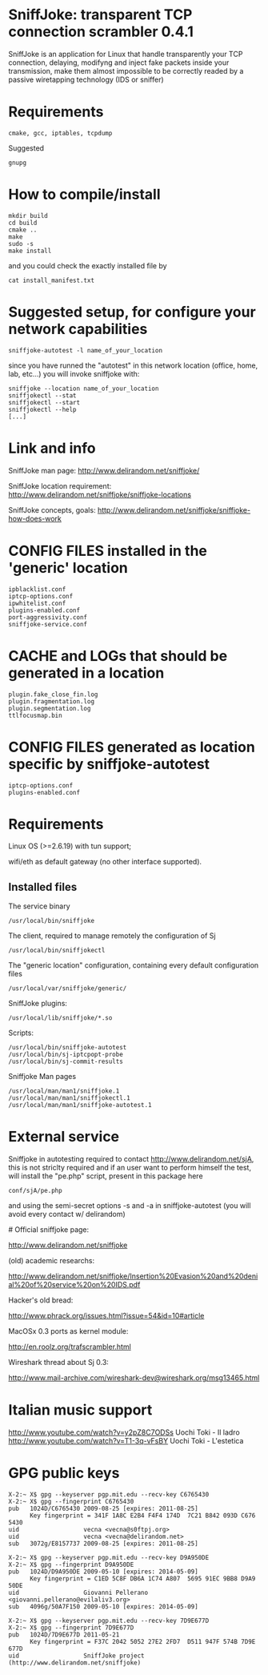 # SniffJoke: transparent TCP connection scrambler 0.4.1

SniffJoke is an application for Linux that handle transparently your TCP connection, delaying, modifyng and inject fake packets inside your transmission, make them almost impossible to be correctly readed by a passive wiretapping technology (IDS or sniffer)

# Requirements

    cmake, gcc, iptables, tcpdump

Suggested

    gnupg

# How to compile/install
    mkdir build
    cd build
    cmake ..
    make 
    sudo -s
    make install

and you could check the exactly installed file by

    cat install_manifest.txt

# Suggested setup, for configure your network capabilities
    sniffjoke-autotest -l name_of_your_location 

since you have runned the "autotest" in this network location (office, home, lab, etc...) you will invoke sniffjoke with:

    sniffjoke --location name_of_your_location
    sniffjokectl --stat
    sniffjokectl --start
    sniffjokectl --help
    [...]

# Link and info

SniffJoke man page: http://www.delirandom.net/sniffjoke/

SniffJoke location requirement: http://www.delirandom.net/sniffjoke/sniffjoke-locations

SniffJoke concepts, goals: http://www.delirandom.net/sniffjoke/sniffjoke-how-does-work

# CONFIG FILES installed in the 'generic' location
    ipblacklist.conf
    iptcp-options.conf
    ipwhitelist.conf
    plugins-enabled.conf
    port-aggressivity.conf
    sniffjoke-service.conf

# CACHE and LOGs that should be generated in a location
    plugin.fake_close_fin.log
    plugin.fragmentation.log
    plugin.segmentation.log
    ttlfocusmap.bin

# CONFIG FILES generated as location specific by sniffjoke-autotest
    iptcp-options.conf
    plugins-enabled.conf

# Requirements

Linux OS (>=2.6.19) with tun support;

wifi/eth as default gateway (no other interface supported).

## Installed files 

The service binary

    /usr/local/bin/sniffjoke

The client, required to manage remotely the configuration of Sj

    /usr/local/bin/sniffjokectl

The "generic location" configuration, containing every default configuration files

    /usr/local/var/sniffjoke/generic/

SniffJoke plugins:

    /usr/local/lib/sniffjoke/*.so

Scripts:

    /usr/local/bin/sniffjoke-autotest
    /usr/local/bin/sj-iptcpopt-probe
    /usr/local/bin/sj-commit-results

Sniffjoke Man pages

    /usr/local/man/man1/sniffjoke.1
    /usr/local/man/man1/sniffjokectl.1
    /usr/local/man/man1/sniffjoke-autotest.1

# External service

Sniffjoke in autotesting required to contact http://www.delirandom.net/sjA, this is not striclty required
and if an user want to perform himself the test, will install the "pe.php" script, present in this package
here

    conf/sjA/pe.php

and using the semi-secret options -s and -a in sniffjoke-autotest (you will avoid every contact w/ delirandom)

# Official sniffjoke page:

http://www.delirandom.net/sniffjoke

(old) academic researchs:

http://www.delirandom.net/sniffjoke/Insertion%20Evasion%20and%20denial%20of%20service%20on%20IDS.pdf

Hacker's old bread:

http://www.phrack.org/issues.html?issue=54&id=10#article

MacOSx 0.3 ports as kernel module:

http://en.roolz.org/trafscrambler.html

Wireshark thread about Sj 0.3:

http://www.mail-archive.com/wireshark-dev@wireshark.org/msg13465.html

# Italian music support
http://www.youtube.com/watch?v=y2pZ8C7ODSs Uochi Toki - Il ladro
http://www.youtube.com/watch?v=T1-3q-vFsBY Uochi Toki - L'estetica

# GPG public keys
    X-2:~ X$ gpg --keyserver pgp.mit.edu --recv-key C6765430
    X-2:~ X$ gpg --fingerprint C6765430
    pub   1024D/C6765430 2009-08-25 [expires: 2011-08-25]
          Key fingerprint = 341F 1A8C E2B4 F4F4 174D  7C21 B842 093D C676 5430
    uid                  vecna <vecna@s0ftpj.org>
    uid                  vecna <vecna@delirandom.net>
    sub   3072g/E8157737 2009-08-25 [expires: 2011-08-25]

    X-2:~ X$ gpg --keyserver pgp.mit.edu --recv-key D9A950DE
    X-2:~ X$ gpg --fingerprint D9A950DE
    pub   1024D/D9A950DE 2009-05-10 [expires: 2014-05-09]
          Key fingerprint = C1ED 5C8F DB6A 1C74 A807  5695 91EC 9BB8 D9A9 50DE
    uid                  Giovanni Pellerano <giovanni.pellerano@evilaliv3.org>
    sub   4096g/50A7F150 2009-05-10 [expires: 2014-05-09]

    X-2:~ X$ gpg --keyserver pgp.mit.edu --recv-key 7D9E677D
    X-2:~ X$ gpg --fingerprint 7D9E677D
    pub   1024D/7D9E677D 2011-05-21
          Key fingerprint = F37C 2042 5052 27E2 2FD7  D511 947F 574B 7D9E 677D
    uid                  SniffJoke project (http://www.delirandom.net/sniffjoke)
